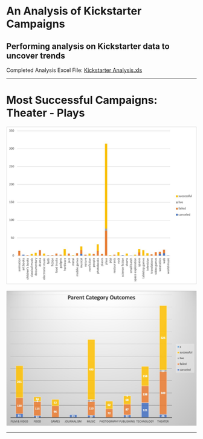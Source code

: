# An Analysis of Kickstarter Campaigns
## Performing analysis on Kickstarter data to uncover trends                     

Completed Analysis Excel File: [Kickstarter Analysis.xls](https://github.com/aimeeyen/kickstarter-analysis/blob/main/Kickstarter%20Analysis.xls)

----

# Most Successful Campaigns: **Theater - Plays**

![Subcategory Statistics](https://github.com/aimeeyen/kickstarter-analysis/blob/main/Subcategory%20Statistics.jpg)

![Parent Category Outcome](https://github.com/aimeeyen/kickstarter-analysis/blob/main/Parent%20Category%20Outcomes.jpg)

---


